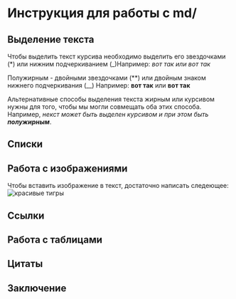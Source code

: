 # Инструкция для работы с  md/

## Выделение текста 

Чтобы выделить текст курсива необходимо выделить его звездочками (*) или нижним подчеркиванием (_)Например: 
*вот так*
_или вот так_

Полужирным - двойными звездочками (**) или двойным знаком нижнего подчеркивания (__) Например: 
**вот так** или __вот так__

Альтернативные способы выделения текста жирным или курсивом нужны для того, чтобы мы могли совмещать оба этих способа. Например, _некст может быть выделен курсивом и при этом быть **полужирным**_.

## Списки 

## Работа с изображениями 


Чтобы вставить изображение в текст, достаточно написать следeющее:
![красивые тигры](i.webp)

## Ссылки 

## Работа с таблицами 

## Цитаты 

## Заключение 